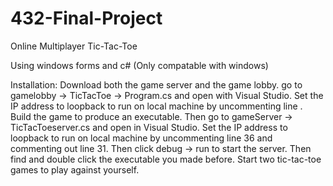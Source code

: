 # 432-Final-Project

Online Multiplayer Tic-Tac-Toe

Using windows forms and c# (Only compatable with windows)

Installation:
Download both the game server and the game lobby.
go to gamelobby -> TicTacToe -> Program.cs and open with Visual Studio.
Set the IP address to loopback to run on local machine by uncommenting line .
Build the game to produce an executable.
Then go to gameServer -> TicTacToeserver.cs and open in Visual Studio.
Set the IP address to loopback to run on local machine by uncommenting line 36 and commenting out line 31.
Then click debug -> run to start the server.
Then find and double click the executable you made before.
Start two tic-tac-toe games to play against yourself.
